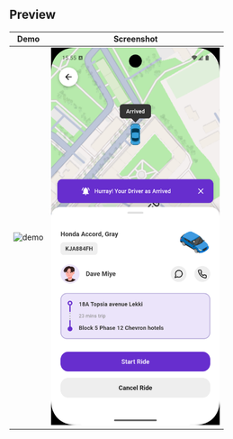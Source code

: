 ## Preview

| Demo | Screenshot |
|------|------------|
| <img src="assets/demo/demo.gif" alt="demo" width="300"/> | <img src="assets/demo/screenshot.png" alt="screenshot" width="300"/> |
